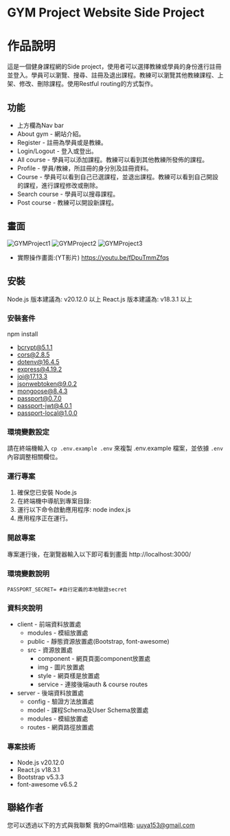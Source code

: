 #  GYM Project Website Side Project

# 作品說明
這是一個健身課程網的Side project，使用者可以選擇教練或學員的身份進行註冊並登入。學員可以瀏覽、搜尋、註冊及退出課程。教練可以瀏覽其他教練課程、上架、修改、刪除課程。使用Restful routing的方式製作。

## 功能
* 上方欄為Nav bar
* About gym - 網站介紹。
* Register - 註冊為學員或是教練。
* Login/Logout - 登入或登出。
* All course - 學員可以添加課程。教練可以看到其他教練所發佈的課程。
* Profile - 學員/教練，所註冊的身分別及註冊資料。
* Course - 學員可以看到自己已選課程，並退出課程。教練可以看到自己開設的課程，進行課程修改或刪除。
* Search course - 學員可以搜尋課程。
* Post course - 教練可以開設新課程。

## 畫面
![GYMProject1](https://i.ibb.co/MhgQhj5/GYMProject4.png)
![GYMProject2](https://i.ibb.co/dMjhp50/GYMProject5.png)
![GYMProject3](https://i.ibb.co/N2gdD9F/GYMProject6.png)
- 實際操作畫面:(YT影片)
  https://youtu.be/fDpuTmmZfqs

## 安裝
Node.js 版本建議為: v20.12.0 以上
React.js 版本建議為: v18.3.1 以上

### 安裝套件
npm install
- bcrypt@5.1.1
- cors@2.8.5
- dotenv@16.4.5
- express@4.19.2
- joi@17.13.3
- jsonwebtoken@9.0.2
- mongoose@8.4.3
- passport@0.7.0
- passport-jwt@4.0.1
- passport-local@1.0.0

### 環境變數設定
請在終端機輸入 `cp .env.example .env` 來複製 .env.example 檔案，並依據 `.env` 內容調整相關欄位。

### 運行專案
1. 確保您已安裝 Node.js
2. 在終端機中導航到專案目錄:
3. 運行以下命令啟動應用程序: node index.js
4. 應用程序正在運行。

### 開啟專案
專案運行後，在瀏覽器輸入以下即可看到畫面
http://localhost:3000/

### 環境變數說明

```env
PASSPORT_SECRET= #自行定義的本地驗證secret
```

### 資料夾說明
- client - 前端資料放置處
  - modules - 模組放置處
  - public - 靜態資源放置處(Bootstrap, font-awesome)
  - src - 資源放置處
    - component - 網頁頁面component放置處
    - img - 圖片放置處
    - style - 網頁樣是放置處
    - service - 連接後端auth & course routes
- server - 後端資料放置處
  - config - 驗證方法放置處
  - model - 課程Schema及User Schema放置處
  - modules - 模組放置處
  - routes - 網頁路徑放置處

### 專案技術
- Node.js v20.12.0
- React.js v18.3.1 
- Bootstrap v5.3.3
- font-awesome v6.5.2

## 聯絡作者
您可以透過以下的方式與我聯繫
我的Gmail信箱: uuya153@gmail.com
